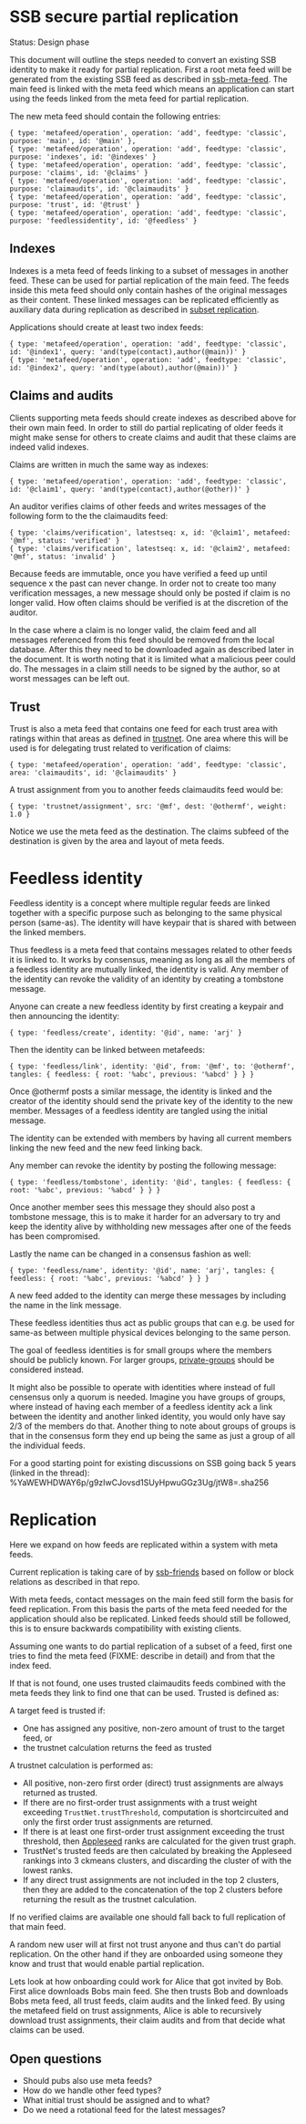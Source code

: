 # SSB secure partial replication

Status: Design phase

This document will outline the steps needed to convert an existing SSB
identity to make it ready for partial replication. First a root meta
feed will be generated from the existing SSB feed as described in
[ssb-meta-feed]. The main feed is linked with the meta feed which
means an application can start using the feeds linked from the meta
feed for partial replication.

The new meta feed should contain the following entries:

```
{ type: 'metafeed/operation', operation: 'add', feedtype: 'classic', purpose: 'main', id: '@main' },
{ type: 'metafeed/operation', operation: 'add', feedtype: 'classic', purpose: 'indexes', id: '@indexes' }
{ type: 'metafeed/operation', operation: 'add', feedtype: 'classic', purpose: 'claims', id: '@claims' }
{ type: 'metafeed/operation', operation: 'add', feedtype: 'classic', purpose: 'claimaudits', id: '@claimaudits' }
{ type: 'metafeed/operation', operation: 'add', feedtype: 'classic', purpose: 'trust', id: '@trust' }
{ type: 'metafeed/operation', operation: 'add', feedtype: 'classic', purpose: 'feedlessidentity', id: '@feedless' }
```

## Indexes

Indexes is a meta feed of feeds linking to a subset of messages in
another feed. These can be used for partial replication of the main
feed. The feeds inside this meta feed should only contain hashes of
the original messages as their content. These linked messages can be
replicated efficiently as auxiliary data during replication as
described in [subset replication].

Applications should create at least two index feeds:

```
{ type: 'metafeed/operation', operation: 'add', feedtype: 'classic', id: '@index1', query: 'and(type(contact),author(@main))' }
{ type: 'metafeed/operation', operation: 'add', feedtype: 'classic', id: '@index2', query: 'and(type(about),author(@main))' }
```

## Claims and audits

Clients supporting meta feeds should create indexes as described above
for their own main feed. In order to still do partial replicating of
older feeds it might make sense for others to create claims and audit
that these claims are indeed valid indexes.

Claims are written in much the same way as indexes:

```
{ type: 'metafeed/operation', operation: 'add', feedtype: 'classic', id: '@claim1', query: 'and(type(contact),author(@other))' }
```

An auditor verifies claims of other feeds and writes messages of the
following form to the the claimaudits feed:

```
{ type: 'claims/verification', latestseq: x, id: '@claim1', metafeed: '@mf', status: 'verified' }
{ type: 'claims/verification', latestseq: x, id: '@claim2', metafeed: '@mf', status: 'invalid' }
```

Because feeds are immutable, once you have verified a feed up until
sequence x the past can never change. In order not to create too many
verification messages, a new message should only be posted if claim is
no longer valid. How often claims should be verified is at the
discretion of the auditor.

In the case where a claim is no longer valid, the claim feed and all
messages referenced from this feed should be removed from the local
database. After this they need to be downloaded again as described
later in the document. It is worth noting that it is limited what a
malicious peer could do. The messages in a claim still needs to be
signed by the author, so at worst messages can be left out.

## Trust

Trust is also a meta feed that contains one feed for each trust area
with ratings within that areas as defined in [trustnet]. One area
where this will be used is for delegating trust related to
verification of claims:

```
{ type: 'metafeed/operation', operation: 'add', feedtype: 'classic', area: 'claimaudits', id: '@claimaudits' }
```

A trust assignment from you to another feeds claimaudits feed would be:

```
{ type: 'trustnet/assignment', src: '@mf', dest: '@othermf', weight: 1.0 }
```

Notice we use the meta feed as the destination. The claims subfeed of 
the destination is given by the area and layout of meta feeds.

# Feedless identity

Feedless identity is a concept where multiple regular feeds are linked
together with a specific purpose such as belonging to the same
physical person (same-as). The identity will have keypair that is
shared with between the linked members.

Thus feedless is a meta feed that contains messages related to other
feeds it is linked to. It works by consensus, meaning as long as all
the members of a feedless identity are mutually linked, the identity
is valid. Any member of the identity can revoke the validity of an
identity by creating a tombstone message.

Anyone can create a new feedless identity by first creating a keypair
and then announcing the identity:

```
{ type: 'feedless/create', identity: '@id', name: 'arj' }
```

Then the identity can be linked between metafeeds:

```
{ type: 'feedless/link', identity: '@id', from: '@mf', to: '@othermf', tangles: { feedless: { root: '%abc', previous: '%abcd' } } }
```

Once @othermf posts a similar message, the identity is linked and the
creator of the identity should send the private key of the identity to
the new member. Messages of a feedless identity are tangled using the
initial message.

The identity can be extended with members by having all current
members linking the new feed and the new feed linking back.

Any member can revoke the identity by posting the following message:

```
{ type: 'feedless/tombstone', identity: '@id', tangles: { feedless: { root: '%abc', previous: '%abcd' } } }
```

Once another member sees this message they should also post a
tombstone message, this is to make it harder for an adversary to try
and keep the identity alive by withholding new messages after one of
the feeds has been compromised.

Lastly the name can be changed in a consensus fashion as well:

```
{ type: 'feedless/name', identity: '@id', name: 'arj', tangles: { feedless: { root: '%abc', previous: '%abcd' } } }
```

A new feed added to the identity can merge these messages by including
the name in the link message.

These feedless identities thus act as public groups that can e.g. be
used for same-as between multiple physical devices belonging to the
same person.

The goal of feedless identities is for small groups where the members
should be publicly known. For larger groups, [private-groups] should
be considered instead.

It might also be possible to operate with identities where instead of
full censensus only a quorum is needed. Imagine you have groups of
groups, where instead of having each member of a feedless identity ack
a link between the identity and another linked identity, you would
only have say 2/3 of the members do that. Another thing to note about
groups of groups is that in the consensus form they end up being the
same as just a group of all the individual feeds.

For a good starting point for existing discussions on SSB going back 5
years (linked in the thread):
%YaWEWHDWAY6p/g9zIwCJovsd1SUyHpwuGGz3Ug/jtW8=.sha256

# Replication

Here we expand on how feeds are replicated within a system with meta
feeds.

Current replication is taking care of by [ssb-friends] based on follow
or block relations as described in that repo.

With meta feeds, contact messages on the main feed still form the
basis for feed replication. From this basis the parts of the meta feed
needed for the application should also be replicated. Linked feeds
should still be followed, this is to ensure backwards compatibility
with existing clients.

Assuming one wants to do partial replication of a subset of a feed,
first one tries to find the meta feed (FIXME: describe in detail) and
from that the index feed. 

If that is not found, one uses trusted claimaudits feeds combined with
the meta feeds they link to find one that can be used. Trusted is
defined as:

A target feed is trusted if:
 -  One has assigned any positive, non-zero amount of trust to the
    target feed, or
 - the trustnet calculation returns the feed as trusted

A trustnet calculation is performed as:
 - All positive, non-zero first order (direct) trust assignments are always
   returned as trusted.
 - If there are no first-order trust assignments with a trust weight exceeding
   `TrustNet.trustThreshold`, computation is shortcircuited and only the first
   order trust assignments are returned. 
 - If there is at least one first-order trust assignment exceeding the trust
   threshold, then [Appleseed] ranks are calculated for the given trust graph.
 - TrustNet's trusted feeds are then calculated by breaking the Appleseed
   rankings into 3 ckmeans clusters, and discarding the cluster of with the lowest ranks. 
 - If any direct trust assignments are not included in the top 2 clusters, then
   they are added to the concatenation of the top 2 clusters before returning
   the result as the trustnet calculation.

If no verified claims are available one should fall back to full
replication of that main feed.

A random new user will at first not trust anyone and thus can't do
partial replication. On the other hand if they are onboarded using
someone they know and trust that would enable partial replication.

Lets look at how onboarding could work for Alice that got invited by
Bob. First alice downloads Bobs main feed. She then trusts Bob and
downloads Bobs meta feed, all trust feeds, claim audits and the linked
feed. By using the metafeed field on trust assignments, Alice is able
to recursively download trust assignments, their claim audits and from
that decide what claims can be used.

## Open questions

- Should pubs also use meta feeds?
- How do we handle other feed types?
- What initial trust should be assigned and to what?
- Do we need a rotational feed for the latest messages?


[ssb-meta-feed]: https://github.com/ssb-ngi-pointer/ssb-meta-feed
[Appleseed]: https://github.com/cblgh/appleseed-metric 
[trustnet]: https://github.com/cblgh/trustnet
[ssb-friends]: https://github.com/ssbc/ssb-friends
[subset replication]: https://github.com/ssb-ngi-pointer/ssb-subset-replication
[private-groups]: https://github.com/mixmix/ssb-tribes

